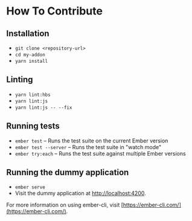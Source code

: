 # How To Contribute

## Installation

- `git clone <repository-url>`
- `cd my-addon`
- `yarn install`

## Linting

- `yarn lint:hbs`
- `yarn lint:js`
- `yarn lint:js -- --fix`

## Running tests

- `ember test` – Runs the test suite on the current Ember version
- `ember test --server` – Runs the test suite in "watch mode"
- `ember try:each` – Runs the test suite against multiple Ember versions

## Running the dummy application

- `ember serve`
- Visit the dummy application at [http://localhost:4200](http://localhost:4200).

For more information on using ember-cli, visit [https://ember-cli.com/](https://ember-cli.com/).
